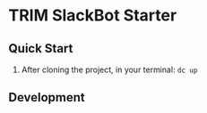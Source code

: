# TRIM SlackBot Starter

## Quick Start

1. After cloning the project, in your terminal: `dc up`


## Development
